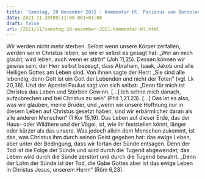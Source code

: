 ```yaml
---
title: 'Samstag, 20 November 2021 : Kommentar Hl. Pacianus von Barcelona'
date: 2021-11-20T09:11:00.001+01:00
draft: false
url: /2021/11/samstag-20-november-2021-kommentar-hl.html
---
```


Wir werden nicht mehr sterben. Selbst wenn unsere Körper zerfallen, werden wir in Christus leben, so wie er selbst es gesagt hat: „Wer an mich glaubt, wird leben, auch wenn er stirbt“ (Joh 11,25). Dessen können wir gewiss sein; der Herr selbst bezeugt, dass Abraham, Isaak, Jakob und alle Heiligen Gottes am Leben sind. Von ihnen sagte der Herr: „Sie sind alle lebendig; denn Gott ist ein Gott der Lebenden und nicht der Toten“ (vgl. Lk 20,38). Und der Apostel Paulus sagt von sich selbst: „Denn für mich ist Christus das Leben und Sterben Gewinn. \[…\] Ich sehne mich danach, aufzubrechen und bei Christus zu sein“ (Phil 1,21.23). \[...\] Das ist es also, was wir glauben, meine Brüder, und „wenn wir unsere Hoffnung nur in diesem Leben auf Christus gesetzt haben, sind wir erbärmlicher daran als alle anderen Menschen“ (1 Kor 15,19). Das Leben auf dieser Erde, das der Haus- oder Wildtiere und der Vögel, ist, wie ihr feststellen könnt, länger oder kürzer als das unsere. Was jedoch allein dem Menschen zukommt, ist das, was Christus ihm durch seinen Geist gegeben hat: das ewige Leben, aber unter der Bedingung, dass wir fortan der Sünde entsagen. Denn der Tod ist die Folge der Sünde und wird durch die Tugend abgewendet; das Leben wird durch die Sünde zerstört und durch die Tugend bewahrt. „Denn der Lohn der Sünde ist der Tod, die Gabe Gottes aber ist das ewige Leben in Christus Jesus, unserem Herrn“ (Röm 6,23).